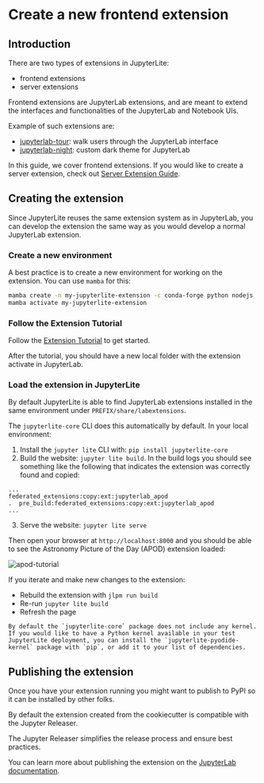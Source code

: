 # Create a new frontend extension

## Introduction

There are two types of extensions in JupyterLite:

- frontend extensions
- server extensions

Frontend extensions are JupyterLab extensions, and are meant to extend the interfaces
and functionalities of the JupyterLab and Notebook UIs.

Example of such extensions are:

- [jupyterlab-tour]: walk users through the JupyterLab interface
- [jupyterlab-night]: custom dark theme for JupyterLab

In this guide, we cover frontend extensions. If you would like to create a server
extension, check out [Server Extension Guide](./server.md).

[jupyterlab-tour]: https://github.com/jupyterlab-contrib/jupyterlab-tour
[jupyterlab-night]: https://github.com/martinRenou/jupyterlab-night

## Creating the extension

Since JupyterLite reuses the same extension system as in JupyterLab, you can develop the
extension the same way as you would develop a normal JupyterLab extension.

### Create a new environment

A best practice is to create a new environment for working on the extension. You can use
`mamba` for this:

```bash
mamba create -n my-jupyterlite-extension -c conda-forge python nodejs
mamba activate my-jupyterlite-extension
```

### Follow the Extension Tutorial

Follow the [Extension Tutorial][extension-tutorial] to get started.

After the tutorial, you should have a new local folder with the extension activate in
JupyterLab.

[extension-tutorial]:
  https://jupyterlab.readthedocs.io/en/stable/extension/extension_tutorial.html

### Load the extension in JupyterLite

By default JupyterLite is able to find JupyterLab extensions installed in the same
environment under `PREFIX/share/labextensions`.

The `jupyterlite-core` CLI does this automatically by default. In your local
environment:

1. Install the `jupyter lite` CLI with: `pip install jupyterlite-core`
2. Build the website: `jupyter lite build`. In the build logs you should see something
   like the following that indicates the extension was correctly found and copied:

```
...
federated_extensions:copy:ext:jupyterlab_apod
.  pre_build:federated_extensions:copy:ext:jupyterlab_apod
...
```

3. Serve the website: `jupyter lite serve`

Then open your browser at `http://localhost:8000` and you should be able to see the
Astronomy Picture of the Day (APOD) extension loaded:

![apod-tutorial]

If you iterate and make new changes to the extension:

- Rebuild the extension with `jlpm run build`
- Re-run `jupyter lite build`
- Refresh the page

[apod-tutorial]:
  https://user-images.githubusercontent.com/591645/171583522-f5677259-b91a-4ab0-8812-9770807a088e.gif

```{note}
By default the `jupyterlite-core` package does not include any kernel.
If you would like to have a Python kernel available in your test JupyterLite deployment, you can install the `jupyterlite-pyodide-kernel` package with `pip`, or add it to your list of dependencies.
```

## Publishing the extension

Once you have your extension running you might want to publish to PyPI so it can be
installed by other folks.

By default the extension created from the cookiecutter is compatible with the Jupyter
Releaser.

The Jupyter Releaser simplifies the release process and ensure best practices.

You can learn more about publishing the extension on the [JupyterLab
documentation][publish-extension].

[publish-extension]:
  https://jupyterlab.readthedocs.io/en/stable/extension/extension_tutorial.html#publishing-your-extension
